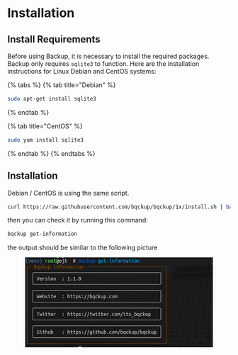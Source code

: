 # Installation

## Install Requirements

Before using Backup, it is necessary to install the required packages. Backup only requires `sqlite3` to function. Here are the installation instructions for Linux Debian and CentOS systems:

{% tabs %}
{% tab title="Debian" %}
```bash
sudo apt-get install sqlite3
```
{% endtab %}

{% tab title="CentOS" %}
```bash
sudo yum install sqlite3
```
{% endtab %}
{% endtabs %}

## Installation

Debian / CentOS is using the same script.

```bash
curl https://raw.githubusercontent.com/bqckup/bqckup/1x/install.sh | bash
```

then you can check it by running this command:

```bash
bqckup get-information
```

the output should be similar to the following picture

<figure><img src="../.gitbook/assets/2023-01-17_15-27.png" alt=""><figcaption></figcaption></figure>
